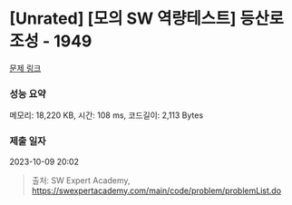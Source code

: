# [Unrated] [모의 SW 역량테스트] 등산로 조성 - 1949 

[문제 링크](https://swexpertacademy.com/main/code/problem/problemDetail.do?contestProbId=AV5PoOKKAPIDFAUq) 

### 성능 요약

메모리: 18,220 KB, 시간: 108 ms, 코드길이: 2,113 Bytes

### 제출 일자

2023-10-09 20:02



> 출처: SW Expert Academy, https://swexpertacademy.com/main/code/problem/problemList.do
